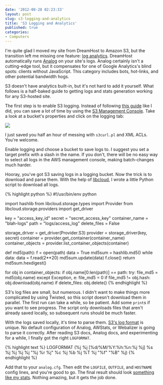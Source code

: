 ```yaml
---
date: '2012-08-28 02:23:33'
layout: post
slug: s3-logging-and-analytics
title: 'S3 Logging and Analytics'
published: true
categories:
- Computers
---
```


I'm quite glad I moved my site from DreamHost to Amazon S3, but the transition left me missing one feature: [log analytics](http://en.wikipedia.org/wiki/Web_log_analysis_software). DreamHost automatically runs [Analog](http://www.analog.cx/) on your site's logs. Analog certainly isn't a cutting-edge tool, but it compensates for one of Google Analytics's blind spots: clients without JavaScript. This category includes bots, hot-links, and other potential bandwidth hogs. 

S3 doesn't have analytics built-in, but it's not hard to add it yourself. What follows is a half-baked guide to getting logs and stats generation working for any S3-hosted site.

The first step is to enable S3 logging. Instead of following [this guide](http://docs.amazonwebservices.com/AmazonS3/latest/dev/LoggingHowTo.html) like I did, you can save a lot of time by using the [S3 Management Console](https://console.aws.amazon.com/s3/home). Take a look at a bucket's properties and click on the logging tab:

![](/images/enable_s3_logging.png)

I just saved you half an hour of messing with `s3curl.pl` and XML ACLs. You're welcome.

Enable logging and choose a bucket to save logs to. I suggest you set a target prefix with a slash in the name. If you don't, there will be no easy way to select all logs in the AWS management console, making batch-changes much harder.

Hooray, you've got S3 saving logs in a logging bucket. Now the trick is to download and parse them. With the help of [libcloud](https://libcloud.apache.org/), I wrote a little Python script to download all logs.

{% highlight python %}
#!/usr/bin/env python

import hashlib
from libcloud.storage.types import Provider
from libcloud.storage.providers import get_driver

key = "access_key_id"
secret = "secret_access_key"
container_name = "blah-logs"
path = "logs/access_log"
delete_files = False

storage_driver = get_driver(Provider.S3)
provider = storage_driver(key, secret)
container = provider.get_container(container_name)
container_objects = provider.list_container_objects(container)

def md5(path):
    f = open(path)
    data = True
    md5sum = hashlib.md5()
    while data:
        data = f.read(2**20)
        md5sum.update(data)
    f.close()
    return md5sum.hexdigest()

for obj in container_objects:
    if obj.name[0:len(path)] == path:
        try:
            file_md5 = md5(obj.name)
        except Exception, e:
            file_md5 = 0
        if file_md5 != obj.hash:
            obj.download(obj.name)
        if delete_files:
            obj.delete()
{% endhighlight %}

S3's log files are small, but numerous. I didn't want to make things more complicated by using Twisted, so this script doesn't download them in parallel. The first run can take a while, so be patient. Add some `print`s if you want to see progress. The script only downloads files that aren't already saved locally, so subsequent runs should be much faster.

With the logs saved locally, it's time to parse them. [S3's log format](http://docs.amazonwebservices.com/AmazonS3/latest/dev/LogFormat.html) is unique. No default configuration of Analog, AWStats, or Webalizer is going to parse it correctly. After reading S3 docs, Analog docs, and experimenting for a while, I finally got the right `LOGFORMAT`.

{% highlight text %}
LOGFORMAT (%j %j [%d/%M/%Y:%h:%n:%j %j] %s %j %j %j %j "%j %r %j" %c %j %b %j %T %j "%f" "%B" %j)
{% endhighlight %}

Add that to your `analog.cfg`. Then edit the `LOGFILE`, `OUTFILE`, and `HOSTNAME` config lines, and you're good to go. The final result should look [something like my stats](/stats/). Nothing amazing, but it gets the job done.

